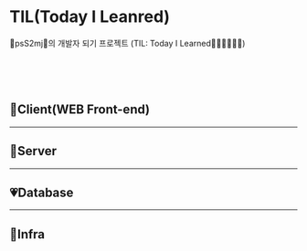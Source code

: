 # TIL(Today I Leanred)
💙psS2mj💛의 개발자 되기 프로젝트 (TIL: Today I Learned🙆🏻‍♀️🙋🏻‍♀️)

<br><br><br>

## 🎸Client(WEB Front-end)

- - -

## 🥁Server

- - -

## 💗Database

- - -

## 🌈Infra
